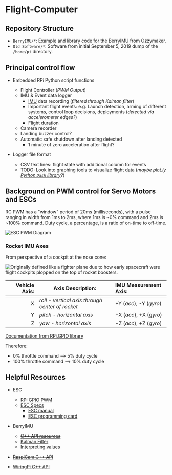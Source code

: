 # Flight-Computer

## Repository Structure

- `BerryIMU/*`: Example and library code for the BerryIMU from Ozzymaker.
- `Old Software/*`: Software from initial September 5, 2019 dump of the `/home/pi` directory.

## Principal control flow

- Embedded RPi Python script functions
  - Flight Controller (*PWM Output*)
  - IMU & Event data logger
    - [IMU](http://ozzmaker.com/product/berryimu-accelerometer-gyroscope-magnetometer-barometricaltitude-sensor) data recording (*filtered through Kalman filter*)
    - Important flight events: e.g. Launch detection, arming of different systems, control loop decisions, deployments (*detected via accelerometer edges?*)
    - Flight duration
  - Camera recorder
  - Landing buzzer control?
  - Automatic safe shutdown after landing detected
    - 1 minute of zero acceleration after flight?

- Logger file format
  - CSV text lines: flight state with additional column for events
  - TODO: Look into graphing tools to visualize flight data (*maybe [plot.ly Python `Dash` library](https://dash.plot.ly/)?*)

## Background on PWM control for Servo Motors and ESCs

RC PWM has a "window" period of 20ms (milliseconds), with a pulse ranging in width from 1ms to 2ms, where 1ms is ~0% command and 2ms is ~100% command. Duty cycle, a percentage, is a ratio of on-time to off-time.

![ESC PWM Diagram](https://upload.wikimedia.org/wikipedia/commons/b/b7/Sinais_controle_servomotor.JPG)

### Rocket IMU Axes

From perspective of a cockpit at the nose cone:

![Originally defined like a fighter plane due to how early spacecraft were flight cockpits plopped on the top of rocket boosters.](https://qph.fs.quoracdn.net/main-qimg-67b906f1ec6e62819e16134e76b8830f-c)

| Vehicle Axis: | Axis Description: | IMU Measurement Axis: |
|--------------:|-------------------|:----------------------|
| X | *roll - vertical axis through center of rocket* | +Y (*acc*), -Y (*gyro*) |
| Y | *pitch - horizontal axis* | +X (*acc*), +X (*gyro*) |
| Z | *yaw - horizontal axis* | -Z (*acc*), +Z (*gyro*) |

[Documentation from RPi.GPIO library](https://sourceforge.net/p/raspberry-gpio-python/wiki/PWM)

Therefore:
- 0% throttle command --> 5% duty cycle
- 100% throttle command --> 10% duty cycle

## Helpful Resources

- ESC
  - [RPi GPIO PWM](https://www.electronicshub.org/raspberry-pi-servo-motor-interface-tutorial)
  - [ESC Specs](https://hobbyking.com/en_us/turnigy-monster-2000-200a-4-12s-brushless-esc.html)
    - [ESC manual](https://cdn-global-hk.hobbyking.com/media/file/969150300X462171X21.pdf)
    - [ESC programming card](https://hobbyking.com/en_us/turnigy-monster-2000-esc-programming-card.html)

- BerryIMU
  - ~~[C++ API resources](http://ozzmaker.com/product/berryimu-accelerometer-gyroscope-magnetometer-barometricaltitude-sensor/#Guides%20and%20Tutorials)~~
  - [Kalman Filter](http://ozzmaker.com/guide-interfacing-gyro-accelerometer-raspberry-pi-kalman-filter)
  - [Interpreting values](http://ozzmaker.com/accelerometer-to-g)
- ~~[RaspiCam C++ API](https://www.uco.es/investiga/grupos/ava/node/40)~~
- ~~[WiringPi C++ API](https://www.youtube.com/watch?v=J6KsTz6hjfU)~~
